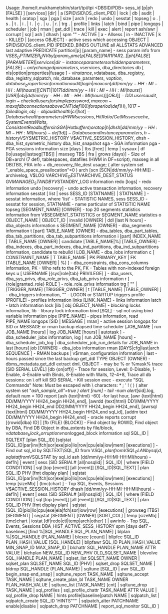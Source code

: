 Usage: /home/t.mukhametshin/start/tpi/tpi <DBSID/PDB> sess_id [p|ph [FALSE] <param>] [services] [dir] | a [SPID\SID\OS_client_PID] | lock | db | audit | health | oratop | sga | pga | size | arch | redo | undo | sesstat | topseg | o . | s . | t . | i . | l . | c . | u . | r. | trg . | profile | links | latch | bind | pipe | longops | scheduler | job | rman | get_ddl | trace | kill | exec | alert | report ash/awr | corrupt | sql | ash | dhash | spm
"" - ACTIVE | a - Allsess | in - INACTIVE | k - KILLED | [access OBJECT] - active sess which accessing OBJECT | SPID\SID\OS_client_PID [PEEKED_BINDS OUTLINE all ALLSTATS ADVANCED last adaptive PREDICATE partition|p] [param_name] - sess param info from V$SES_OPTIMIZER_ENV by [param_name]
p [FALSE] [PAR1 PAR2 ..] | ph [FALSE] [PARAMETER] | services | dir - instance parameters or hidden parameters, [FALSE] - only changed parameters, v$services, dba_directories
db [ nls|option|properties|fusage ] - v$instance, v$database, dba_registry, dba_registry_sqlpatch, nls_database_paramters, v$option, database_properties information
audit [login | maxcon [dd/mm/yy-HH:MI-HH:MI(hours)] [CNT] | 1017 [dd/mm/yy-HH:MI-HH:MI(hours)] [USR] | obj [dd/mm/yy-HH:MI-HH:MI(hours)] [OBJ] ] - DDL users audit, login - check all users for simple password, maxcon - max of db connections above CNT (def 100) for a period (def 1H), 1017 - failed login, obj - obj audit
health [cr | hot] - Database health parameters (HWM sessions, Hit Ratio / Get Misses cache, System Events Waits, Consistent Read buffers in SGA | Hot buffers)
oratop [ h | dhsh [dd/mm/yy-HH:MI-HH:MI(hours) - def3d] ] - Database and Instance parameters, h - history V$SYSMETRIC_HISTORY V$ACTIVE_SESSION_HISTORY, dhsh - dba_hist_sysmetric_history dba_hist_snapshot
sga - SGA information
pga - PGA sessions information
size [days | tbs [free] | temp | sysaux | df [io|usage|lastseg[TBS]] | maxseg TBS | fra | grows (days)] - Size of DB+archl (7 def), tablespaces, datafiles (HWM in DF+script), maxseg in all DB\TBS, FRA info + db_recovery_file_dest usage; ( alter system set "_enable_space_preallocation"=0 )
arch [scn [SCN|dd/mm/yy-HH:MI]] - archivelog, V$LOG V$ARCHIVE_DEST V$ARCHIVE_DEST_STATUS GV$MANAGED_STANDBY V$STANDBY_LOG information
redo [logs] - redo information
undo [recovery] - undo active transaction information, recovery information
sesstat [ list | sess SESS_ID [STATNAME] | STATNAME ] - sesstat information, where 'list' - STATISTIC NAMES, sess SESS_ID - sesstat for session, STATNAME - name particular of STATISTIC NAME
topseg [SEGMENT_NAME] [OWNER] - top 20 segments statistics information from V$SEGMENT_STATISTICS or SEGMENT_NAME statistics
o OBJECT_NAME | OBJECT_ID | invalid [OWNER] | ddl [last N hours] - dba_objects information
s SEGMENT_NAME [OWNER] - dba_segments information
t [part] TABLE_NAME [OWNER] - dba_tables, dba_part_tables, dba_tab_partitions, dba_tab_subpartitions information
i [part] INDEX_NAME | TABLE_NAME [OWNER] | candidate [TABLE_NAME|%] [TABLE_OWNER] - dba_indexes, dba_part_indexes, dba_ind_partitions, dba_ind_subpartitions information, candidate to rebulld
l LOB_NAME - dba_lobs information
c [ CONSTRAINT_NAME | T TABLE_NAME | PK PRIMARY_KEY | FK (TABLE_NAME [OWNER] | %) ] - dba_constraints, dba_cons_columns information, PK - Who refs to the PK, FK - Tables with non-indexed foreign keys
u [ USERNAME [{sys|role|tab} PRIVILEGE] ] - dba_users, dba_sys_privs, dba_role_privs, dba_tab_privs information
r [ {role|granted_role} ROLE ] - role_role_privs information
trg [ "" | [TRIGGER_NAME] [TRIGGER_OWNER] | t [TABLE_NAME] [TABLE_OWNER] ] - dba_triggers information, "" - LOGON or STARTUP triggers
profile [PROFILE] - profiles information
links [LINK_NAME] - links information
latch - latch information
lock [lib | obj OBJECT_NAME] - blocking locks information, lib - library lock information
bind [SQL] - sql not using bind variable information
pipe [PIPE_NAME] - pipes information, read PIPE_NAME
longops [SID | MESSAGE | rman] - active session longops for SID or MESSAGE or rman backup elapsed time
scheduler [JOB_NAME | run JOB_NAME [hours] | log JOB_NAME [hours] | autotask ] - dba_scheduler_jobs information, log | run JOB_NAME [hours] - dba_scheduler_job_log | dba_scheduler_job_run_details for JOB_NAME in last [hours]
job [OWNER] - dba_jobs information
rman [DAYS|cfg|last|arch SEQUENCE ] - RMAN backups | v$rman_configuration information | last - hours passed since the last backup
get_ddl TYPE OBJECT (OWNER) - dbms_metadata.get_ddl extract dml, OBJECT - may be % or %mask%
trace [SID SERIAL LEVEL] [db {on|off}] - Trace for session, Level: 0-Disable, 1-Enable, 4-Enable with Binds, 8-Enable with Waits, 12-4+8, Trace all db sessions: on \ off
kill SID SERIAL - Kill session
exec - execute "SQL Commands" Note: Must be escaped with \ characters: * ; ' ! ( ) ( alter system set "_ash_sample_all"=true )
alert [num] - tail -num alert_[sid].log, default num = 100
report [ash {text|html} -60] -for last hour, [awr {text|html} DD/MM/YYYY HH24_begin HH24_end], [awrdd {text|html} DD1/MM/YYYY HH24_begin HH24_end DD2/MM/YYYY HH24_begin HH24_end], [awrsql {text|html} DD/MM/YYYY HH24_begin HH24_end sql_id], [addm text DD/MM/YYYY HH24_begin HH24_end] - oracle reports
corrupt [{rowid|dba} ID] | [fb (FILE) (BLOCK)] - Find object by ROWID, Find object by DBA, Find DB Object in dba_extents by file/block, v$database_block_corruption v$nonlogged_block information
sql SQL_ID | SQLTEXT [plan SQL_ID] [sqlstat [SQL_ID|par|inv|fch|sor|exe|pio|lio|row|cpu|ela|iow|mem] [executions] ] - Find out sql_id by SQLTEXT\SQL_ID from V$SQL, plan from VSQL_PLAN by sql_id, sqlstat from V$SQLSTAT by sql_id
ash [dd/mm/yy-HH:MI-HH:MI(hours) - def1h] [ event | sess [SID SERIAL# [all|nosqlid] | SQL_ID] | where [FIELD CONDITION] | sql [top [event]] [all [event]] [SQL_ID|SQL_TEXT] | plan SQL_ID PHV [fmt display plan] | sqlstat [SQL_ID|par|inv|fch|sor|exe|pio|lio|row|cpu|ela|iow|mem] [executions] | temp [sizeMb] | (tmc)chart ] - Top SQL, Events, Sessions V$ACTIVE_SESSION_HISTORY
dhash [dd/mm/yy-HH:MI-HH:MI(hours) - def1h] [ event | sess [SID SERIAL# [all|nosqlid] | SQL_ID] | where [FIELD CONDITION] | sql [top [event]] [all [event]] [SQL_ID|SQL_TEXT] | plan SQL_ID PHV [fmt display plan] | sqlstat [SQL_ID|pio|lio|cpu|exe|ela|fch|sor|iow|row] [executions] | growseg [TBS] [SEGMENT] | segstat [SEGMENT] [OWNER] [SORT_COL] | temp [sizeMb] | (tmc)chart | iostat [df|redo|ctl|temp|arch|other] ] | awrinfo - Top SQL, Events, Sessions DBA_HIST_ACTIVE_SESS_HISTORY
spm [days def7 - baselines] [find %|SQL_HANDLE SQL_PLAN_NAME] [ blplan %|SQL_HANDLE (PLAN_NAME) | blexec [count] | bllpfcc SQL_ID PLAN_HASH_VALUE [SQL_HANDLE] | bllpfawr SQL_ID PLAN_HASH_VALUE MIN_SNAP_ID MAX_SNAP_ID | blchattr SQL_HANDLE PLAN_NAME ATTR VALUE | blchplan NEW_SQL_ID NEW_PHV OLD_SQLSET_NAME | blevolve SQL_HANDLE PLAN_NAME | sqlset_list SQLSET_NAME OWNER | sqlset_plan SQLSET_NAME SQL_ID [PHV] | sqlset_drop SQLSET_NAME | bldrop SQL_HANDLE (PLAN_NAME) | sqltune [SQL_ID | awr SQL_ID begin_snap end_snap] | sqltune_report TASK_NAME | sqltune_accept TASK_NAME | sqltune_create_plan_bl TASK_NAME OWNER PLAN_HASH_VALUE | sqltune_list [TASK_NAME] [cnt] | sqltune_drop TASK_NAME | sql_profiles | sql_profile_chattr TASK_NAME ATTR VALUE | sql_profile_drop NAME | hints profile|baseline|patch NAME | sqlpatch_list | sqlpatch_create SQL_ID 'HINTS"\'"' | sqlpatch_alter PATCHNAME enable|disable | sqlpatch_drop PATCHNAME | report_sql_monitor SQL_ID ]

